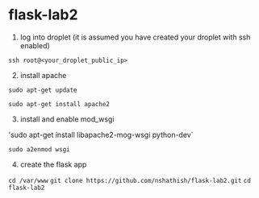 # flask-lab2
1. log into droplet (it is assumed you have created your droplet with ssh enabled)

  `ssh root@<your_droplet_public_ip>`
  
2. install apache

  `sudo apt-get update`
  
  `sudo apt-get install apache2`
  
3. install and enable mod_wsgi
  
  'sudo apt-get install libapache2-mog-wsgi python-dev`
  
  `sudo a2enmod wsgi`
  
4. create the flask app

`cd /var/www`
`git clone https://github.com/nshathish/flask-lab2.git`
`cd flask-lab2`

  
